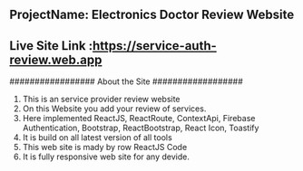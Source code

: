 ## ProjectName: Electronics Doctor Review Website
## Live Site Link :https://service-auth-review.web.app
################# About the Site ##################
 1. This is an service provider review website
 2. On this Website you add your review of services.
 3. Here implemented ReactJS, ReactRoute, ContextApi, Firebase Authentication, Bootstrap, ReactBootstrap, React Icon, Toastify
 4. It is build on all latest version of all tools
 5. This web site is mady by row ReactJS Code
 6. It is fully responsive web site for any devide.
